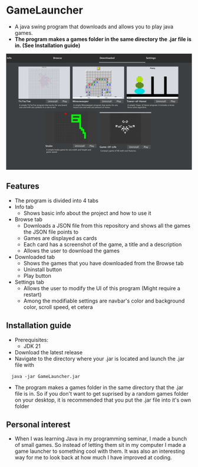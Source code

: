 # GameLauncher
- A java swing program that downloads and allows you to play java games.
- **The program makes a games folder in the same directory the .jar file is in. (See Installation guide)**

![App Screenshot](screenshot.png)
## Features
- The program is divided into 4 tabs
- Info tab
  - Shows basic info about the project and how to use it
- Browse tab
  - Downloads a JSON file from this repository and shows all the games the JSON file points to
  - Games are displayed as cards
  - Each card has a screenshot of the game, a title and a description
  - Allows the user to download the games
- Downloaded tab
  - Shows the games that you have downloaded from the Browse tab
  - Uninstall button
  - Play button
- Settings tab
  - Allows the user to modify the UI of this program (Might require a restart)
  - Among the modifiable settings are navbar's color and background color, scroll speed, et cetera
 
## Installation guide
- Prerequisites:
  - JDK 21
- Download the latest release
- Navigate to the directory where your .jar is located and launch the .jar file with
```
  java -jar GameLauncher.jar
```
- The program makes a games folder in the same directory that the .jar file is in. So if you don't want to get suprised by a random games folder on your desktop, it is recommended that you put the .jar file into it's own folder

## Personal interest
- When I was learning Java in my programming seminar, I made a bunch of small games. So instead of letting them sit in my computer I made a game launcher to something cool with them. It was also an interesting way for me to look back at how much I have improved at coding.
